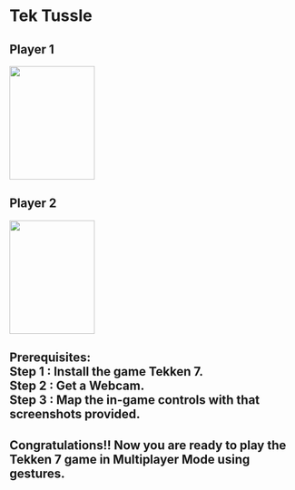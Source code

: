 # Tek Tussle

<h2>Player 1</h2>
<img src="https://github.com/tanishqv010/Gesture-based-Tekken-7/assets/70789222/faf04fe2-347c-4b6c-a041-432fa369bc2b" width="150" height="200">


<h2>Player 2</h2>
<img src="https://github.com/tanishqv010/Gesture-based-Tekken-7/assets/70789222/1ba7a797-fca4-41b6-9e08-7e70284b5995" width="150" height="200">


<h2>Prerequisites:<br>
    Step 1 : Install the game Tekken 7.<br>
    Step 2 : Get a Webcam.<br>
    Step 3 :  Map the in-game controls with that screenshots provided.</h2>

<h2>Congratulations!! Now you are ready to play the Tekken 7 game in Multiplayer Mode using gestures.</h2>
